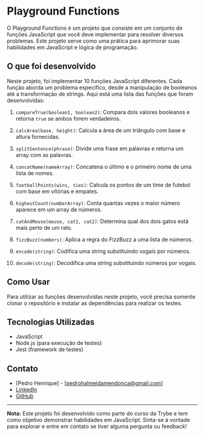 # Playground Functions

O Playground Functions é um projeto que consiste em um conjunto de funções JavaScript que você deve implementar para resolver diversos problemas. Este projeto serve como uma prática para aprimorar suas habilidades em JavaScript e lógica de programação.

## O que foi desenvolvido

Neste projeto, foi implementar 10 funções JavaScript diferentes. Cada função aborda um problema específico, desde a manipulação de booleanos até a transformação de strings. Aqui está uma lista das funções que foram desenvolvidas:

1. `compareTrue(boolean1, boolean2)`: Compara dois valores booleanos e retorna `true` se ambos forem verdadeiros.

2. `calcArea(base, height)`: Calcula a área de um triângulo com base e altura fornecidas.

3. `splitSentence(phrase)`: Divide uma frase em palavras e retorna um array com as palavras.

4. `concatName(nameArray)`: Concatena o último e o primeiro nome de uma lista de nomes.

5. `footballPoints(wins, ties)`: Calcula os pontos de um time de futebol com base em vitórias e empates.

6. `highestCount(numberArray)`: Conta quantas vezes o maior número aparece em um array de números.

7. `catAndMouse(mouse, cat1, cat2)`: Determina qual dos dois gatos está mais perto de um rato.

8. `fizzBuzz(numbers)`: Aplica a regra do FizzBuzz a uma lista de números.

9. `encode(string)`: Codifica uma string substituindo vogais por números.

10. `decode(string)`: Decodifica uma string substituindo números por vogais.

## Como Usar

Para utilizar as funções desenvolvidas neste projeto, você precisa somente clonar o repositório e instalar as dependências para realizar os testes.

## Tecnologias Utilizadas

- JavaScript
- Node.js (para execução de testes)
- Jest (framework de testes)

## Contato

- [Pedro Henrique] - [pedrohalmeidamendonca@gmail.com]
- [LinkedIn](https://www.linkedin.com/in/pedrohxiv/)
- [GitHub](https://github.com/pedrohxiv)

---

**Nota:** Este projeto foi desenvolvido como parte do curso da Trybe e tem como objetivo demonstrar habilidades em JavaScript. Sinta-se à vontade para explorar e entre em contato se tiver alguma pergunta ou feedback!
